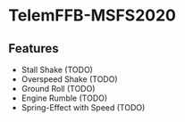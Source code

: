 # TelemFFB-MSFS2020
 
## Features
- Stall Shake (TODO)
- Overspeed Shake (TODO)
- Ground Roll (TODO)
- Engine Rumble (TODO)
- Spring-Effect with Speed (TODO)